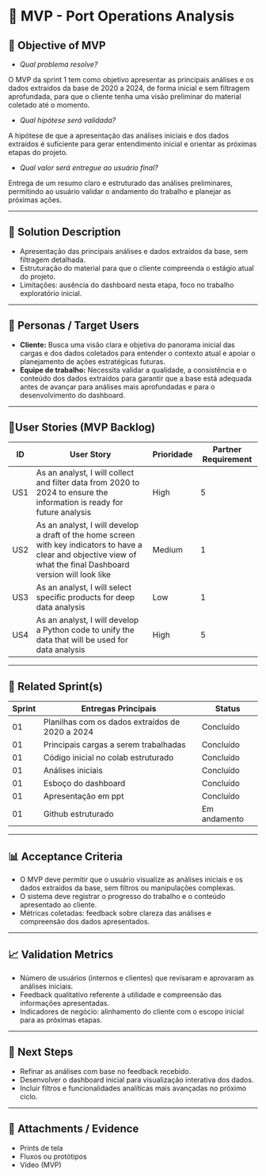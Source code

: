 # 📌 MVP - Port Operations Analysis

## 🎯 Objective of MVP
- *Qual problema resolve?*

O MVP da sprint 1 tem como objetivo apresentar as principais análises e os dados extraídos da base de 2020 a 2024, de forma inicial e sem filtragem aprofundada, para que o cliente tenha uma visão preliminar do material coletado até o momento.

- *Qual hipótese será validada?*

A hipótese de que a apresentação das análises iniciais e dos dados extraídos é suficiente para gerar entendimento inicial e orientar as próximas etapas do projeto.

- *Qual valor será entregue ao usuário final?*

Entrega de um resumo claro e estruturado das análises preliminares, permitindo ao usuário validar o andamento do trabalho e planejar as próximas ações.

---

## 📝 Solution Description
- Apresentação das principais análises e dados extraídos da base, sem filtragem detalhada.
- Estruturação do material para que o cliente compreenda o estágio atual do projeto.
- Limitações: ausência do dashboard nesta etapa, foco no trabalho exploratório inicial.

---

## 👥 Personas / Target Users
- **Cliente:** Busca uma visão clara e objetiva do panorama inicial das cargas e dos dados coletados para entender o contexto atual e apoiar o planejamento de ações estratégicas futuras.
- **Equipe de trabalho:** Necessita validar a qualidade, a consistência e o conteúdo dos dados extraídos para garantir que a base está adequada antes de avançar para análises mais aprofundadas e para o desenvolvimento do dashboard. 
---

## 🔑User Stories (MVP Backlog)
| ID  | User Story                                                                 | Prioridade | Partner Requirement|
|-----|-----------------------------------------------------------------------------|------------|------------|
| US1 | As an analyst, I will collect and filter data from 2020 to 2024 to ensure the information is ready for future analysis         | High      | 5    |
| US2 | As an analyst, I will develop a draft of the home screen with key indicators to have a clear and objective view of what the final Dashboard version will look like         | Medium     | 1  |
| US3 | As an analyst, I will select specific products for deep data analysis         | Low      | 1   |
| US4 | As an analyst, I will develop a Python code to unify the data that will be used for data analysis         | High     | 5   |

---

## 📅 Related Sprint(s)
| Sprint | Entregas Principais                          | Status   |
|--------|----------------------------------------------|----------|
| 01     |Planilhas com os dados extraídos de 2020 a 2024                        | Concluído|
| 01     |Principais cargas a serem trabalhadas                          | Concluído |
| 01     |Código inicial no colab estruturado                            | Concluído |
| 01     |Análises iniciais                           | Concluído |
| 01     |Esboço do dashboard                         | Concluído |
| 01     |Apresentação em ppt                         | Concluído |
| 01     |Github estruturado                        | Em andamento |


---

## 📊 Acceptance Criteria
- O MVP deve permitir que o usuário visualize as análises iniciais e os dados extraídos da base, sem filtros ou manipulações complexas.
- O sistema deve registrar o progresso do trabalho e o conteúdo apresentado ao cliente.
- Métricas coletadas: feedback sobre clareza das análises e compreensão dos dados apresentados.

---

## 📈 Validation Metrics
- Número de usuários (internos e clientes) que revisaram e aprovaram as análises iniciais.
- Feedback qualitativo referente à utilidade e compreensão das informações apresentadas.
- Indicadores de negócio: alinhamento do cliente com o escopo inicial para as próximas etapas. 

---

## 🚀 Next Steps
- Refinar as análises com base no feedback recebido.
- Desenvolver o dashboard inicial para visualização interativa dos dados.
- Incluir filtros e funcionalidades analíticas mais avançadas no próximo ciclo.  

---

## 📂 Attachments / Evidence
- Prints de tela  
- Fluxos ou protótipos  
- Vídeo (MVP)  
